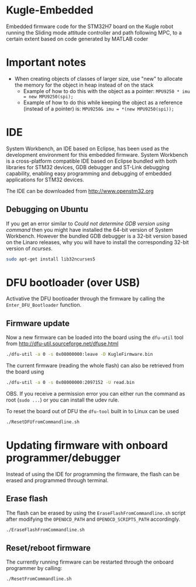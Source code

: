 # Kugle-Embedded
Embedded firmware code for the STM32H7 board on the Kugle robot running the Sliding mode attitude controller and path following MPC, to a certain extent based on code generated by MATLAB coder

# Important notes
* When creating objects of classes of larger size, use "new" to allocate the memory for the object in heap instead of on the stack
  * Example of how to do this with the object as a pointer: `MPU9250 * imu = new MPU9250(spi);`
  * Example of how to do this while keeping the object as a reference (instead of a pointer) is: `MPU9250& imu = *(new MPU9250(spi));`

# IDE
System Workbench, an IDE based on Eclipse, has been used as the development environment for this embedded firmware. System Workbench is a cross-platform compatible IDE based on Eclipse bundled with both libraries for STM32 devices, GDB debugger and ST-Link debugging capability, enabling easy programming and debugging of embedded applications for STM32 devices.

The IDE can be downloaded from http://www.openstm32.org

## Debugging on Ubuntu
If you get an error similar to _Could not determine GDB version using command_ then you might have installed the 64-bit version of System Workbench. However the bundled GDB debugger is a 32-bit version based on the Linaro releases, why you will have to install the corresponding 32-bit version of _ncurses_.

```bash
sudo apt-get install lib32ncurses5
```

# DFU bootloader (over USB)
Activative the DFU bootloader through the firmware by calling the `Enter_DFU_Bootloader` function.

## Firmware update
Now a new firmware can be loaded into the board using the `dfu-util` tool from http://dfu-util.sourceforge.net/dfuse.html

```bash
./dfu-util -a 0 -s 0x08000000:leave -D KugleFirmware.bin
```

The current firmware (reading the whole flash) can also be retrieved from the board using

```bash
./dfu-util -a 0 -s 0x08000000:2097152 -U read.bin
```

OBS. If you receive a permission error you can either run the command as root (`sudo ...`) or you can install the udev rule.

To reset the board out of DFU the `dfu-tool` built in to Linux can be used

```bash
./ResetDFUfromCommandline.sh
```

# Updating firmware with onboard programmer/debugger
Instead of using the IDE for programming the firmware, the flash can be erased and programmed through terminal.

## Erase flash
The flash can be erased by using the `EraseFlashFromCommandline.sh` script after modifying the `OPENOCD_PATH` and `OPENOCD_SCRIPTS_PATH` accordingly.
```bash
./EraseFlashFromCommandline.sh
```

## Reset/reboot firmware
The currently running firmware can be restarted through the onboard programmer by calling:
```bash
./ResetFromCommandline.sh
```
